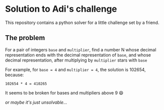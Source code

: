 # Solution to Adi's challenge

This repository contains a python solver for a little challenge set by a friend.

## The problem

For a pair of integers `base` and `multiplier`, find a number N whose 
decimal representation ends with the decimal representation of `base`,
and whose decimal representation, after multiplying by `multiplier` stars
with `base`

For example, for `base = 4` and `multiplier = 4`, the solution is 102654, because:
```
102654 * 4 = 410265
```

It seems to be broken for bases and multipliers above 9 :smile:

_or maybe it's just unsolvable..._
